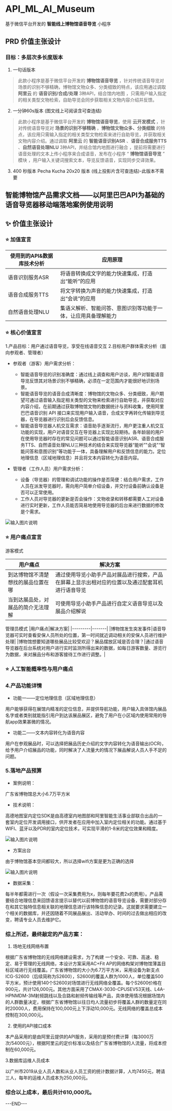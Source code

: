 # API_ML_AI_Museum

基于微信平台开发的 **智能线上博物馆语音导览** 小程序

## PRD 价值主张设计

### 目标：多层次多长度版本

1. 一句话版本

> 此款小程序是基于微信平台开发的 **博物馆语音导览** ，针对传统语音导览对场景的识别不够精确，博物馆文物众多、分类细致的特点，该应用通过调取 **阿里云** 的 **语音识别/合成/处理** 3种API，结合馆内地图 ，只需用户输入指定的相关类型文物检索，自助导览会同步获取相关文物内容介绍并反馈。

2. 一分钟60s版本 (图文线上可阅读含可查连结)

> 此款小程序是基于微信平台开发的 **博物馆语音导览**，使用 **云开发模式** ，针对传统语音导览对 **场景的识别不够精确** ，**博物馆文物众多、分类细致** 的特点，该应用只需输入指定的相关类型文物检索来进行自助导览，并获取相关文物内容介绍。通过调取 **阿里云** 的 **智能语音识别ASR** 、**语音合成服务TTS** 、**自然语音处理NLU** 3种API，并结合馆内地图进行融合 ，提前将需要进行语音处理的文本上传小程序来合成语音，发布在小程序 “ **博物馆语音导览** ” 模块 ，用户输入关键词搜索文本，导览反馈语音，实现同步交译效果。


3. 400 秒版本 Pecha Kucha 20x20 版本 (线上投影片含可查连结)-此版本不需要


## 智能博物馆产品需求文档——以阿里巴巴API为基础的语音导览器移动端落地案例使用说明

## :sparkles: 价值主张设计

### :star: 加值宣言

|使用到的API&数据库技术分析|应用原理|
|-----------|--------|
|语音识别服务ASR|将语音转换成文字的能力快速集成，打造出“能听”的应用|
|语音合成服务TTS|将文字转换为声音的能力快速集成，打造出“会说”的应用|
|自然语音处理NLU|集语义解析、智能问答、意图识别等功能于一体，让应用具备理解能力|

### :star: 核心价值宣言

1.产品目标：用户通过语音导览，享受在线语音交互
2.目标用户群体需求分析（面向参观者、管理者）
- 参观者（游客）用户需求分析：
   - 智能语音导览的识别准确度：通过线上调查和用户访谈，用户对智能语音导览反馈其对场景识别不够精确，必须在一定范围内才能很好地识别场景。
   - 智能语音导览的语音合成清晰度：博物馆的文物众多、分类细致，用户期望可通过语音输入指定相关类型的文物来检索进行自助导览，并获取对应内容介绍，在前期通过获取博物馆文物的数据统计与资料收集，使用阿里巴巴语音识别 API 接口来实现用户输入语音，合成文字再转化传输到导览器，在导览器进行识别后会反馈信息。
   - 智能语音导览器人机交互需求：语音助手逐渐流行，用户更注重人机交互功能的实现，用户对语音交互在导览器上实现比较期待。各年龄层的用户在使用导览器时存在的常见问题可以通过智能语音识别ASR、语音合成服务TTS、自然语音处理NLU三种技术的结合来实现导览器“能听”"会说"“智能问答和意图识别”等功能于一体，具备理解用户和反馈信息的能力。定位地理信息（区域地理信息）并且将文本内容转化为语音内容。

- 管理者（工作人员）用户需求分析：
   - 设备（导览器）的管理和调试功能的操作是否简便：结合用户需求，工作人员在派发导览器时，需向用户简单介绍设备，并交付设备前确认设备是否可以正常使用。
   - 工作人员对导览器的更新是否会操作：文物收录和转移都需要人工对设备进行实时更新，工作人员能否简易地使用导览器的后台来进行数据的修改是个需求。

![输入图片说明](https://images.gitee.com/uploads/images/2019/1113/075313_e57bd2b6_1831543.png "微信图片_20191112211607.png")

### :star: 用户痛点宣言

游客模式

|用户痛点|解决方案|
|---------|-------|
|到达博物馆不清楚想找的展品位置在哪|通过使用导览小助手产品对展品进行搜索，产品在屏幕上显示出相对应的位置以及通过配套耳机进行语音导览
|当到达展品处，对展品的简介无法理解|可使用导览小助手产品进行自定义语音导览以及展品介绍解说|

管理员模式
|用户痛点|解决方案|
|---------|-------|
|博物馆发生突发事件|语音导览器可实时查看安保人员所处的位置，第一时间就近调动相关的安保人员进行维护处理|
|博物馆想要知道哪些展品比较受欢迎？展品摆放区域是否合理？|通过语音导览器在后台系统对用户进行实时监测所得出来的数据，如每日游客数量、游览行为数据，来对展品分布和游客接待工作进行调整。|

### :star: 人工智能概率性与用户痛点

### 4.产品功能详情

- 功能一——定位地理信息（区域地理信息）

用户能够获得在展馆内精准的定位信息，并提供导航功能，用户输入具体馆内展品名字或者类别就能指引用户到达该展品展区，避免了用户在小区域内使用常用的导航app效果甚微的情况。

- 功能二——文本内容转化为语音内容

用户在参观展品时，可以选择把展品历史介绍的文字内容转化为语音输出(OCR)，给予用户介绍展品的功能，同时解决了人流量大的情况下展品解说人员人手不足的问题。

### 5.落地产品预算

- 案例说明：

广东省博物馆总大小6.7万平方米

- 技术说明：

高德地图室内定位SDK是由高德室内地图部和阿里智能生活事业部联合出品的一套室内定位开发调用接口，供开发者在应用中加入室内定位相关的功能。通过基于WIFI、蓝牙以及PDR的室内定位技术，可实现平滑的1-8米的定位效果和精度。

![输入图片说明](https://images.gitee.com/uploads/images/2019/1113/075516_4d1e7967_1831543.png "1.png")
 

- 方案出台 

由于博物馆基本空间都较大，所以选择wifi方案是更为正确的选择

![输入图片说明](https://images.gitee.com/uploads/images/2019/1113/075642_3e43a058_1831543.png "2.png")
 
- 数据采集：

每半年都需进行一次（假设一次采集费用为x，则每年要花费2x的费用）。产品需要结合地理信息来回馈语言提示以替代以前博物馆的语音导览设备，需要对部分存在和其它独特信息相关联的地理信息进行该特殊信息的记录。这就要求需要建立一个相关的数据库，并还因随着不同展品展出、活动举办、时间的过去做出相应的改变，聘请专业人员去维护它。

### 综上所述，最终敲定的产品方案：

1. 场地无线网络布置

根据广东省博物馆的无线网络建设需求，为了构建 一个安全、可靠、高速、稳定、易于管理的无线网络，本设计方案采用AC+Fit AP的网络构架对博物馆薄盖目标区域进行无线覆盖。广东省博物馆的大小为6.7万平方米，采用设备为新支点ICG-S2600（后续简称为S2600），S2600的覆盖人群为1000人，单位覆盖500平方米，预计使用140个S2600对场馆进行无线网络全覆盖。每个S2600价格在900元，共计126,000元。其他方面采用了CMAX-3030-CPUSEV53天线、L4A-HPNMDM-3M射频跳线以及合路和射频传输线等产品，具体使用情况根据场馆内的人群数量决定，根据广东省博物馆以往日均人流量初步将覆盖人群的数量定在同时20000人，费用保持在100,000元上下浮动10,000元。无线网络的覆盖总成本控制在300,000元。

2. 使用的API接口成本

本产品采用的是由阿里云提供的API服务，采用的是预付费计算（每3000万次/54000元），根据阿里云的定价标准以及结合广东省博物馆的人流量，将成本控制在60,000元。

3.数据库运维人员成本

以广州市2019从业人员人数和从业人员工资的统计数据计算，人均7450元，聘请三人，每年的运维人员成本为250,000元。

### 综合以上成本，最后共计610,000元。


---END---



